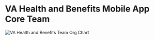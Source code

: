 # VA Health and Benefits Mobile App Core Team

![VA Health and Benefits Team Org Chart](https://github.com/user-attachments/assets/ed59d880-0f17-4164-9a5b-18e0c435a10c")

